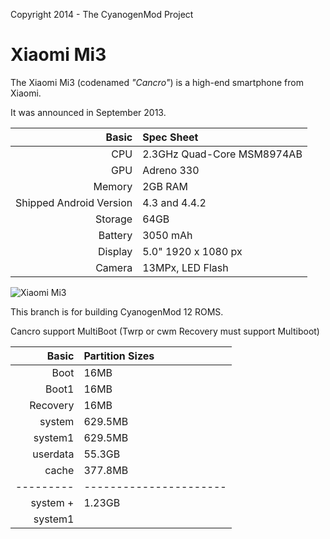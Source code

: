 Copyright 2014 - The CyanogenMod Project

Xiaomi Mi3
==============

The Xiaomi Mi3 (codenamed _"Cancro"_) is a high-end smartphone from Xiaomi.

It was announced in September 2013.

Basic   | Spec Sheet
-------:|:-------------------------
CPU     | 2.3GHz Quad-Core MSM8974AB
GPU     | Adreno 330
Memory  | 2GB RAM
Shipped Android Version | 4.3 and 4.4.2
Storage | 64GB
Battery | 3050 mAh
Display | 5.0" 1920 x 1080 px
Camera  | 13MPx, LED Flash

![Xiaomi Mi3](http://cdn.gsmarena.com/vv/reviewsimg/xiaomi-mi-3/gal/gsmarena_004.jpg "Xiaomi Mi3 in black")

This branch is for building CyanogenMod 12  ROMS.



Cancro support MultiBoot (Twrp or cwm Recovery must support Multiboot) 

Basic    | Partition Sizes 
--------:|:---------------------
Boot     | 16MB
Boot1    | 16MB
Recovery | 16MB
system   | 629.5MB
system1   | 629.5MB 
userdata | 55.3GB
cache    | 377.8MB 
---------|----------------------
system + |  1.23GB 
system1  |


